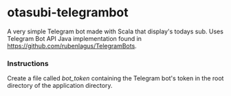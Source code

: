 # otasubi-telegrambot
A very simple Telegram bot made with Scala that display's todays sub.
Uses Telegram Bot API Java implementation found in https://github.com/rubenlagus/TelegramBots.

### Instructions
Create a file called *bot_token* containing the Telegram bot's token in the root directory of the application directory.

